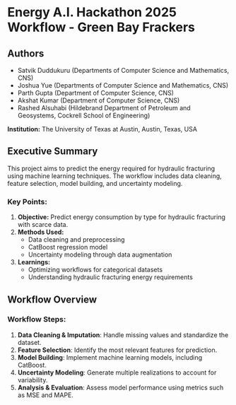 # Energy A.I. Hackathon 2025 Workflow - Green Bay Frackers

## Authors
- Satvik Duddukuru (Departments of Computer Science and Mathematics, CNS)
- Joshua Yue (Departments of Computer Science and Mathematics, CNS)
- Parth Gupta (Department of Computer Science, CNS)
- Akshat Kumar (Department of Computer Science, CNS)
- Rashed Alsuhabi (Hildebrand Department of Petroleum and Geosystems, Cockrell School of Engineering)

**Institution:** The University of Texas at Austin, Austin, Texas, USA

## Executive Summary

This project aims to predict the energy required for hydraulic fracturing using machine learning techniques. The workflow includes data cleaning, feature selection, model building, and uncertainty modeling.

### Key Points:
1. **Objective:** Predict energy consumption by type for hydraulic fracturing with scarce data.
2. **Methods Used:** 
   - Data cleaning and preprocessing
   - CatBoost regression model
   - Uncertainty modeling through data augmentation
3. **Learnings:** 
   - Optimizing workflows for categorical datasets
   - Understanding hydraulic fracturing energy requirements

## Workflow Overview

### Workflow Steps:
1. **Data Cleaning & Imputation**: Handle missing values and standardize the dataset.
2. **Feature Selection**: Identify the most relevant features for prediction.
3. **Model Building**: Implement machine learning models, including CatBoost.
4. **Uncertainty Modeling**: Generate multiple realizations to account for variability.
5. **Analysis & Evaluation**: Assess model performance using metrics such as MSE and MAPE.
